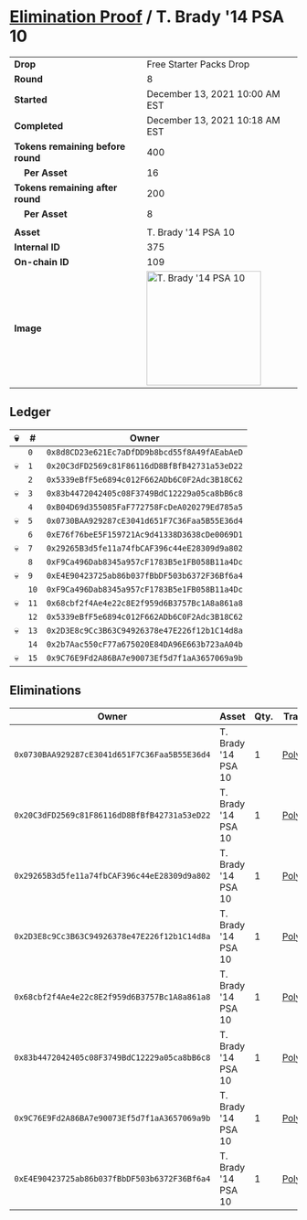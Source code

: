 # [Elimination Proof](./readme.md) / T. Brady &#039;14 PSA 10

|||
|---|---|
| **Drop** | Free Starter Packs Drop |
| **Round** | 8 |
| **Started** | December 13, 2021 10:00 AM EST |
| **Completed** | December 13, 2021 10:18 AM EST |
| **Tokens remaining before round** | 400 |
| **&nbsp;&nbsp;&nbsp;&nbsp;Per Asset** | 16 |
| **Tokens remaining after round** | 200 |
| **&nbsp;&nbsp;&nbsp;&nbsp;Per Asset** | 8 |
| | |
| **Asset** | T. Brady &#039;14 PSA 10 |
| **Internal ID** | 375 |
| **On-chain ID** | 109 |
| **Image** | <img src="https://tcdn.blokpax.com/95048cbb-7e71-46b5-b8cf-e4da7e65e8dd/9caecb010b6f60370a253fe5ba6816c756c85b8926f169e52ecf691c2677a59b.jpg" height="200" alt="T. Brady &#039;14 PSA 10" /> |

## Ledger

| 💀 | # | Owner |
| --- | --- | --- |
|  | `0` | `0x8d8CD23e621Ec7aDfDD9b8bcd55f8A49fAEabAeD` |
| 💀 | `1` | `0x20C3dFD2569c81F86116dD8BfBfB42731a53eD22` |
|  | `2` | `0x5339eBfF5e6894c012F662ADb6C0F2Adc3B18C62` |
| 💀 | `3` | `0x83b4472042405c08F3749BdC12229a05ca8bB6c8` |
|  | `4` | `0xB04D69d355085FaF772758FcDeA020279Ed785a5` |
| 💀 | `5` | `0x0730BAA929287cE3041d651F7C36Faa5B55E36d4` |
|  | `6` | `0xE76f76beE5F159721Ac9d41338D3638cDe0069D1` |
| 💀 | `7` | `0x29265B3d5fe11a74fbCAF396c44eE28309d9a802` |
|  | `8` | `0xF9Ca496Dab8345a957cF1783B5e1FB058B11a4Dc` |
| 💀 | `9` | `0xE4E90423725ab86b037fBbDF503b6372F36Bf6a4` |
|  | `10` | `0xF9Ca496Dab8345a957cF1783B5e1FB058B11a4Dc` |
| 💀 | `11` | `0x68cbf2f4Ae4e22c8E2f959d6B3757Bc1A8a861a8` |
|  | `12` | `0x5339eBfF5e6894c012F662ADb6C0F2Adc3B18C62` |
| 💀 | `13` | `0x2D3E8c9Cc3B63C94926378e47E226f12b1C14d8a` |
|  | `14` | `0x2b7Aac550cF77a675020E84DA96E663b723aA04b` |
| 💀 | `15` | `0x9C76E9Fd2A86BA7e90073Ef5d7f1aA3657069a9b` |


## Eliminations

| Owner | Asset | Qty. | Transaction |
| --- | --- | --- | --- |
| `0x0730BAA929287cE3041d651F7C36Faa5B55E36d4` | T. Brady '14 PSA 10 | 1 | [Polygonscan](https://polygonscan.com/tx/0x80c2986423820e66c63dfa916a0ed31a6caeb5ebae341fcd053055cb1f20d760) |
| `0x20C3dFD2569c81F86116dD8BfBfB42731a53eD22` | T. Brady '14 PSA 10 | 1 | [Polygonscan](https://polygonscan.com/tx/0x9100492049e68dff3718e09670dc035c3effe28a183db156c3188f6a4cc04ac3) |
| `0x29265B3d5fe11a74fbCAF396c44eE28309d9a802` | T. Brady '14 PSA 10 | 1 | [Polygonscan](https://polygonscan.com/tx/0x7599a08812783d42f504fc2460da871d2a633bdf4728b9e7924f3b6c682a4b1d) |
| `0x2D3E8c9Cc3B63C94926378e47E226f12b1C14d8a` | T. Brady '14 PSA 10 | 1 | [Polygonscan](https://polygonscan.com/tx/0xd9b8c954642bc5e0fcecb62bed5d579a3e33ad6d055823b2df9a7b7fe2bd4507) |
| `0x68cbf2f4Ae4e22c8E2f959d6B3757Bc1A8a861a8` | T. Brady '14 PSA 10 | 1 | [Polygonscan](https://polygonscan.com/tx/0x1e39fe113d65f48b546bcb87242bdb25286dfc4e8375040409c369a6151a4920) |
| `0x83b4472042405c08F3749BdC12229a05ca8bB6c8` | T. Brady '14 PSA 10 | 1 | [Polygonscan](https://polygonscan.com/tx/0xb17ce2715ef5b0ad9b0e20899b30f678ddb37527b934b1ec6fc3ff5c68cbd96d) |
| `0x9C76E9Fd2A86BA7e90073Ef5d7f1aA3657069a9b` | T. Brady '14 PSA 10 | 1 | [Polygonscan](https://polygonscan.com/tx/0x5cf034e72bee5e7efa83c219278d9d9136de8abbe2169f5a9f258e63f5bac92c) |
| `0xE4E90423725ab86b037fBbDF503b6372F36Bf6a4` | T. Brady '14 PSA 10 | 1 | [Polygonscan](https://polygonscan.com/tx/0x10b9fa8b9f7097ffdb91908d881d242a14b4ae96a0a383bed1e474abc40aca5d) |
